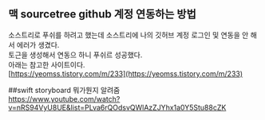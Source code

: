 ## 맥 sourcetree github 계정 연동하는 방법
소스트리로 푸쉬를 하려고 했는데 소스트리에 나의 깃허브 계정 로그인 및 연동을 안 해서 에러가 생겼다.   
토근을 생성해서 연동으 하니 푸쉬르 성공했다.   
아래는 참고한 사이트이다.   
[https://yeomss.tistory.com/m/233](https://yeomss.tistory.com/m/233)


##swift storyboard 뭐가뭔지 알려줌   
https://www.youtube.com/watch?v=nRS94VyU8UE&list=PLva6rQOdsvQWlAzZJYhx1a0Y5Stu88cZK
